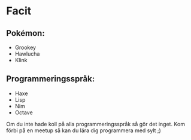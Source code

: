 # Facit

## Pokémon:
- Grookey
- Hawlucha
- Klink

## Programmeringsspråk:
- Haxe
- Lisp
- Nim
- Octave

Om du inte hade koll på alla programmeringsspråk så gör det inget.
Kom förbi på en meetup så kan du lära dig programmera med sylt ;)
